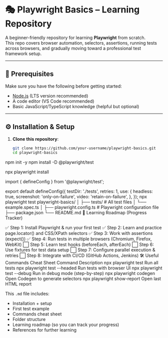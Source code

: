 # 🎭 Playwright Basics – Learning Repository

A beginner-friendly repository for learning **Playwright** from scratch.  
This repo covers browser automation, selectors, assertions, running tests across browsers, and gradually moving toward a professional test framework setup.

---

## 📌 Prerequisites
Make sure you have the following before getting started:
- [Node.js](https://nodejs.org/) (LTS version recommended)
- A code editor (VS Code recommended)
- Basic JavaScript/TypeScript knowledge (helpful but optional)

---

## ⚙️ Installation & Setup

1. **Clone this repository**:
   ```bash
   git clone https://github.com/your-username/playwright-basics.git
   cd playwright-basics

npm init -y
npm install -D @playwright/test

npx playwright install

import { defineConfig } from '@playwright/test';

export default defineConfig({
  testDir: './tests',
  retries: 1,
  use: {
    headless: true,
    screenshot: 'only-on-failure',
    video: 'retain-on-failure',
  },
});
npx playwright test
playwright-basics/
│
├── tests/                  # All test files
│   └── example.spec.ts
│
├── playwright.config.ts    # Playwright configuration file
├── package.json
└── README.md
🧠 Learning Roadmap (Progress Tracker)

✅ Step 1: Install Playwright & run your first test
✅ Step 2: Learn and practice page.locator() and CSS/XPath selectors
✅ Step 3: Work with assertions (expect())
✅ Step 4: Run tests in multiple browsers (Chromium, Firefox, WebKit)
⬜ Step 5: Learn test hooks (beforeEach, afterEach)
⬜ Step 6: Use fixtures for test data setup
⬜ Step 7: Configure parallel execution & retries
⬜ Step 8: Integrate with CI/CD (GitHub Actions, Jenkins)
🛠 Useful Commands Cheat Sheet
Command	Description
npx playwright test	Run all tests
npx playwright test --headed	Run tests with browser UI
npx playwright test --debug	Run in debug mode (step-by-step)
npx playwright codegen <url>	Open Codegen to generate selectors
npx playwright show-report	Open last HTML report

This `.md` file includes:
- Installation + setup
- First test example
- Commands cheat sheet
- Folder structure
- Learning roadmap (so you can track your progress)
- References for further learning  
